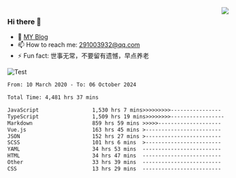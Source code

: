 <img align='right' src='https://github-readme-stats.vercel.app/api?username=niaogege&show_icons=true&theme=radical'/>

### Hi there 👋

- 🌱 [MY Blog](https://bythewayer.com/)
- 📫 How to reach me: 291003932@qq.com
- ⚡ Fun fact:  世事无常，不要留有遗憾，早点养老

![Test](https://github-readme-stats.vercel.app/api/top-langs/?username=niaogege&layout=compact)

<!--START_SECTION:waka-->

```txt
From: 10 March 2020 - To: 06 October 2024

Total Time: 4,481 hrs 37 mins

JavaScript                 1,530 hrs 7 mins>>>>>>>>>----------------   34.14 %
TypeScript                 1,509 hrs 19 mins>>>>>>>>-----------------   33.68 %
Markdown                   859 hrs 59 mins >>>>>--------------------   19.19 %
Vue.js                     163 hrs 45 mins >------------------------   03.65 %
JSON                       152 hrs 27 mins >------------------------   03.40 %
SCSS                       101 hrs 6 mins  >------------------------   02.26 %
YAML                       34 hrs 53 mins  -------------------------   00.78 %
HTML                       34 hrs 47 mins  -------------------------   00.78 %
Other                      33 hrs 39 mins  -------------------------   00.75 %
CSS                        13 hrs 29 mins  -------------------------   00.30 %
```

<!--END_SECTION:waka-->
